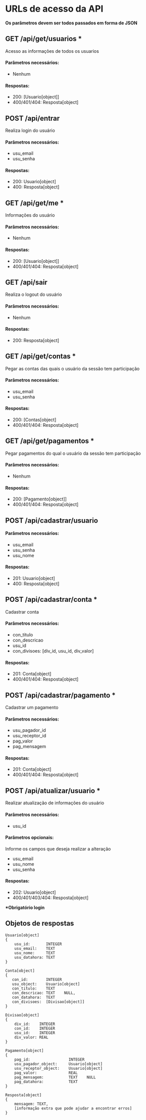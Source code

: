 # URLs de acesso da API
__Os parâmetros devem ser todos passados em forma de JSON__
## GET /api/get/usuarios *
Acesso as informações de todos os usuarios
#### Parâmetros necessários: 
- Nenhum
#### Respostas:
- 200: [Usuario[object]]
- 400/401/404: Resposta[object]

## POST /api/entrar
Realiza login do usuário
#### Parâmetros necessários: 
- usu_email
- usu_senha
#### Respostas:
- 200: Usuario[object]
- 400: Resposta[object]

## GET /api/get/me *
Informações do usuário
#### Parâmetros necessários: 
- Nenhum
#### Respostas:
- 200: [Usuario[object]]
- 400/401/404: Resposta[object]

## GET /api/sair
Realiza o logout do usuário
#### Parâmetros necessários: 
- Nenhum
#### Respostas:
- 200: Resposta[object]

## GET /api/get/contas *
Pegar as contas das quais o usuário da sessão tem participação
#### Parâmetros necessários:
- usu_email
- usu_senha
#### Respostas:
- 200: [Contas[object]
- 400/401/404: Resposta[object]

## GET /api/get/pagamentos *
Pegar pagamentos do qual o usuário da sessão tem participação
#### Parâmetros necessários:
- Nenhum
#### Respostas:
- 200: [Pagamento[object]]
- 400/401/404:  Resposta[object]

## POST /api/cadastrar/usuario
#### Parâmetros necessários:
- usu_email
- usu_senha
- usu_nome
#### Respostas:
- 201: Usuario[object]
- 400: Resposta[object]

## POST /api/cadastrar/conta *
Cadastrar conta
#### Parâmetros necessários:
- con_titulo
- con_descricao
- usu_id
- con_divisoes: [div_id, usu_id, div_valor]
#### Respostas:
- 201: Conta[object]
- 400/401/404: Resposta[object]

## POST /api/cadastrar/pagamento *
Cadastrar um pagamento
#### Parâmetros necessários:
- usu_pagador_id
- usu_receptor_id
- pag_valor
- pag_mensagem
#### Respostas:
- 201: Conta[object]
- 400/401/404: Resposta[object]

## POST /api/atualizar/usuario *
Realizar atualização de informações do usuário
#### Parâmetros necessários:
- usu_id
#### Parâmetros opcionais:
Informe os campos que deseja realizar a alteração
- usu_email
- usu_nome
- usu_senha
#### Respostas:
- 202: Usuario[object]
- 400/401/403/404: Resposta[object]



__\*Obrigatório login__            
## Objetos de respostas
    Usuario[object]
    {
        usu_id:       INTEGER
        usu_email:    TEXT
        usu_nome:     TEXT
        usu_datahora: TEXT
    }
    
    Conta[object]
    {
       con_id:        INTEGER
       usu_object:    Usuario[object]
       con_titulo:    TEXT
       con_descricao: TEXT    NULL,
       con_datahora:  TEXT
       con_divisoes:  [Divisao[object]]
    }

    Divisao[object]
    {
        div_id:    INTEGER
        con_id:    INTEGER
        usu_id:    INTEGER
        div_valor: REAL
    }

    Pagamento[object]
    {
        pag_id:                 INTEGER
        usu_pagador_object:     Usuario[object]
        usu_receptor_object:    Usuario[object]
        pag_valor:              REAL
        pag_mensagem:           TEXT    NULL
        pag_datahora:           TEXT
    }

    Resposta[object]
    {
        mensagem: TEXT,
        [informação extra que pode ajudar a encontrar erros]
    }
